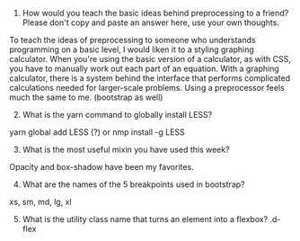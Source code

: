 <!-- Answers to the Self Study Questions go here -->

1. How would you teach the basic ideas behind preprocessing to a friend?  Please don't copy and paste an answer here, use your own thoughts.

  To teach the ideas of preprocessing to someone who understands programming on a basic level, I would liken it to a styling graphing calculator. When you're using the basic version of a calculator, as with CSS, you have to manually work out each part of an equation. With a graphing calculator, there is a system behind the interface that performs complicated calculations needed for larger-scale problems. Using a preprocessor feels much the same to me. (bootstrap as well)

2. What is the yarn command to globally install LESS?

  yarn global add LESS (?) or nmp install -g LESS

3. What is the most useful mixin you have used this week?

  Opacity and box-shadow have been my favorites.

4. What are the names of the 5 breakpoints used in bootstrap?

  xs, sm, md, lg, xl

5. What is the utility class name that turns an element into a flexbox?
  .d-flex
